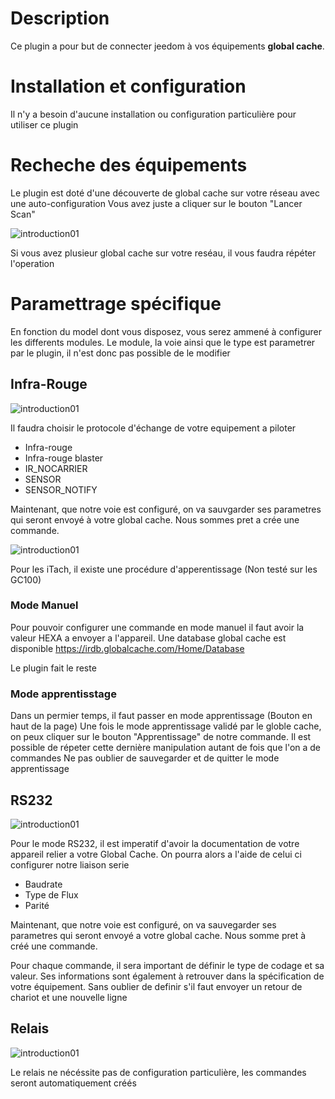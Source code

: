 Description
====
Ce plugin a pour but de connecter jeedom à vos équipements __global cache__.

Installation et configuration
====
Il n'y a besoin d'aucune installation ou configuration particulière pour utiliser ce plugin

Recheche des équipements
====

Le plugin est doté d'une découverte de global cache sur votre réseau avec une auto-configuration
Vous avez juste a cliquer sur le bouton "Lancer Scan"

![introduction01](../images/globalcache_screenshot_configuration.jpg)

Si vous avez plusieur global cache sur votre reséau, il vous faudra répéter l'operation

Paramettrage spécifique
====
En fonction du model dont vous disposez, vous serez ammené à configurer les differents modules.
Le module, la voie ainsi que le type est parametrer par le plugin, il n'est donc pas possible de le modifier

Infra-Rouge
----

![introduction01](../images/globalcache_screenshot_ParameterIR.jpg)

Il faudra choisir le protocole d'échange de votre equipement a piloter
* Infra-rouge
* Infra-rouge blaster
* IR_NOCARRIER
* SENSOR
* SENSOR_NOTIFY

Maintenant, que notre voie est configuré, on va sauvgarder ses parametres qui seront envoyé à votre global cache.
Nous sommes pret a crée une commande.

![introduction01](../images/CreationCommandeIR.jpg)

Pour les iTach, il existe une procédure d'apperentissage (Non testé sur les GC100)

### Mode Manuel

Pour pouvoir configurer une commande en mode manuel il faut avoir la valeur HEXA a envoyer a l'appareil.
Une database global cache est disponible https://irdb.globalcache.com/Home/Database

Le plugin fait le reste

### Mode apprentisstage

Dans un permier temps, il faut passer en mode apprentissage (Bouton en haut de la page)
Une fois le mode apprentissage validé par le globle cache, on peux cliquer sur le bouton "Apprentissage" de notre commande.
Il est possible de répeter cette dernière manipulation autant de fois que l'on a de commandes
Ne pas oublier de sauvegarder et de quitter le mode apprentissage

RS232
----

![introduction01](../images/globalcache_screenshot_ParameterSerial.jpg)

Pour le mode RS232, il est imperatif d'avoir la documentation de votre appareil relier a votre Global Cache.
On pourra alors a l'aide de celui ci configurer notre liaison serie
* Baudrate
* Type de Flux
* Parité

Maintenant, que notre voie est configuré, on va sauvegarder ses parametres qui seront envoyé a votre global cache.
Nous somme pret à créé une commande.

Pour chaque commande, il sera important de définir le type de codage et sa valeur.
Ses informations sont également à retrouver dans la spécification de votre équipement.
Sans oublier de definir s'il faut envoyer un retour de chariot et une nouvelle ligne

Relais
----

![introduction01](../images/globalcache_screenshot_ParameterRelais.jpg)

Le relais ne nécéssite pas de configuration particulière, les commandes seront automatiquement créés
